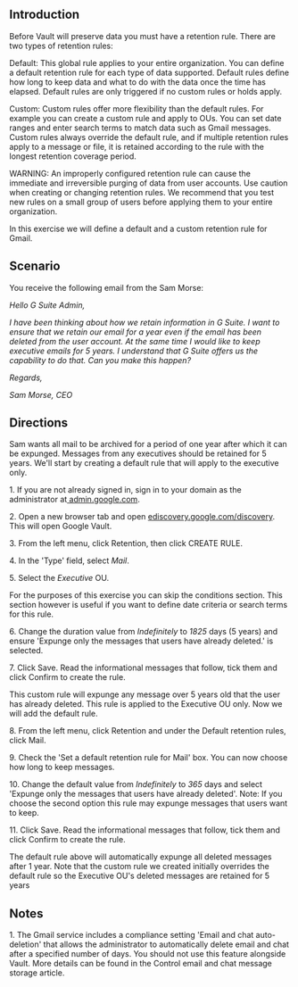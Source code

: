 ## Introduction

Before Vault will preserve data you must have a retention rule. There are two types of retention rules:

Default: This global rule applies to your entire organization. You can define a default retention rule for each type of data supported. Default rules define how long to keep data and what to do with the data once the time has elapsed. Default rules are only triggered if no custom rules or holds apply.

Custom: Custom rules offer more flexibility than the default rules. For example you can create a custom rule and apply to OUs. You can set date ranges and enter search terms to match data such as Gmail messages. Custom rules always override the default rule, and if multiple retention rules apply to a message or file, it is retained according to the rule with the longest retention coverage period.

WARNING: An improperly configured retention rule can cause the immediate and irreversible purging of data from user accounts. Use caution when creating or changing retention rules. We recommend that you test new rules on a small group of users before applying them to your entire organization.

In this exercise we will define a default and a custom retention rule for Gmail.

## Scenario

You receive the following email from the Sam Morse:

*Hello G Suite Admin,*

*I have been thinking about how we retain information in G Suite. I want to ensure that we retain our email for a year even if the email has been deleted from the user account. At the same time I would like to keep executive emails for 5 years. I understand that G Suite offers us the capability to do that. Can you make this happen?*

*Regards,*

*Sam Morse, CEO*

## Directions

Sam wants all mail to be archived for a period of one year after which it can be expunged. Messages from any executives should be retained for 5 years. We'll start by creating a default rule that will apply to the executive only.

1\. If you are not already signed in, sign in to your domain as the administrator at[ admin.google.com](https://admin.google.com/).

2\. Open a new browser tab and open [ediscovery.google.com/discovery](https://ediscovery.google.com/discovery/ "Google Vault"). This will open Google Vault.

3\. From the left menu, click Retention, then click CREATE RULE.

4\. In the 'Type' field, select *Mail*.

5\. Select the *Executive* OU.

For the purposes of this exercise you can skip the conditions section. This section however is useful if you want to define date criteria or search terms for this rule.

6\. Change the duration value from *Indefinitely* to *1825* days (5 years) and ensure 'Expunge only the messages that users have already deleted.' is selected.

7\. Click Save. Read the informational messages that follow, tick them and click Confirm to create the rule.

This custom rule will expunge any message over 5 years old that the user has already deleted. This rule is applied to the Executive OU only. Now we will add the default rule.

8\. From the left menu, click Retention and under the Default retention rules, click Mail.

9\. Check the 'Set a default retention rule for Mail' box. You can now choose how long to keep messages.

10\. Change the default value from *Indefinitely* to *365* days and select 'Expunge only the messages that users have already deleted'. Note: If you choose the second option this rule may expunge messages that users want to keep.

11\. Click Save. Read the informational messages that follow, tick them and click Confirm to create the rule.

The default rule above will automatically expunge all deleted messages after 1 year. Note that the custom rule we created initially overrides the default rule so the Executive OU's deleted messages are retained for 5 years

## Notes

1\. The Gmail service includes a compliance setting 'Email and chat auto-deletion' that allows the administrator to automatically delete email and chat after a specified number of days. You should not use this feature alongside Vault. More details can be found in the Control email and chat message storage article.
